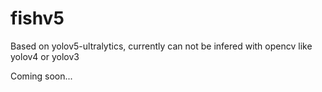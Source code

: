 # fishv5

Based on yolov5-ultralytics, currently can not be infered with opencv like yolov4 or yolov3

Coming soon...




